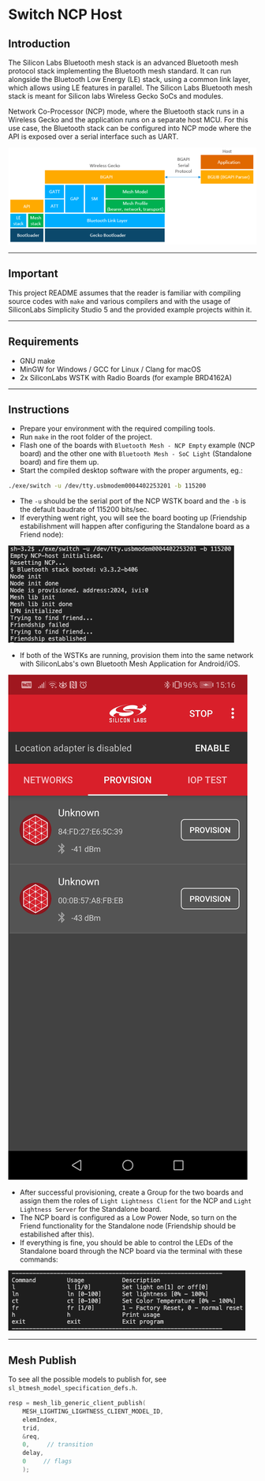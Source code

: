 # Switch NCP Host

## Introduction

The Silicon Labs Bluetooth mesh stack is an advanced Bluetooth mesh protocol stack implementing the Bluetooth mesh standard. It
can run alongside the Bluetooth Low Energy (LE) stack, using a common link layer, which allows using LE features in parallel. The
Silicon Labs Bluetooth mesh stack is meant for Silicon labs Wireless Gecko SoCs and modules.

Network Co-Processor (NCP) mode, where the Bluetooth stack runs in a Wireless Gecko and the application runs on a separate
host MCU. For this use case, the Bluetooth stack can be configured into NCP mode where the API is exposed over a serial interface such as UART.

<img src="images/ncp_diagram.png">

---

## Important

This project README assumes that the reader is familiar with compiling source codes with ```make``` and various compilers and with the usage of SiliconLabs Simplicity Studio 5 and the provided example projects within it.

---

## Requirements

 - GNU make
 - MinGW for Windows /  GCC for Linux / Clang for macOS
 - 2x SiliconLabs WSTK with Radio Boards (for example BRD4162A)

---

## Instructions

 - Prepare your environment with the required compiling tools.
 - Run ```make``` in the root folder of the project.
 - Flash one of the boards with ```Bluetooth Mesh - NCP Empty``` example (NCP board) and the other one with ```Bluetooth Mesh - SoC Light``` (Standalone board) and fire them up.
 - Start the compiled desktop software with the proper arguments, eg.:
 ```sh
 ./exe/switch -u /dev/tty.usbmodem0004402253201 -b 115200
 ```
  - The ```-u``` should be the serial port of the NCP WSTK board and the ```-b``` is the default baudrate of 115200 bits/sec.
  - If everything went right, you will see the board booting up (Friendship estabilishment will happen after configuring the Standalone board as a Friend node):

<img src="images/terminal_start.png">

  - If both of the WSTKs are running, provision them into the same network with SiliconLabs's own Bluetooth Mesh Application for Android/iOS.

<img src="images/bluetooth_mesh_provision.jpg">

  - After successful provisioning, create a Group for the two boards and assign them the roles of ```Light Lightness Client``` for the NCP and ```Light Lightness Server``` for the Standalone board.
  - The NCP board is configured as a Low Power Node, so turn on the Friend functionality for the Standalone node (Friendship should be estabilished after this).
  - If everything is fine, you should be able to control the LEDs of the Standalone board through the NCP board via the terminal with these commands:

<img src="images/terminal_usage.png">

---

## Mesh Publish

To see all the possible models to publish for, see ```sl_btmesh_model_specification_defs.h```.

```c
resp = mesh_lib_generic_client_publish(
    MESH_LIGHTING_LIGHTNESS_CLIENT_MODEL_ID,
    elemIndex,
    trid,
    &req,
    0,     // transition
    delay,
    0     // flags
    );
```